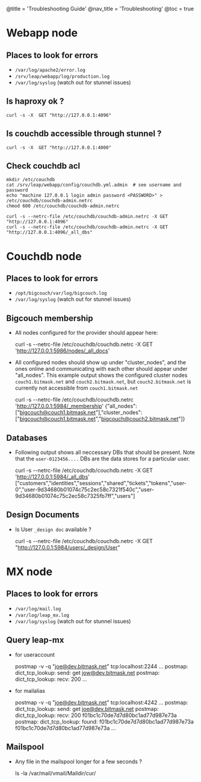 @title = 'Troubleshooting Guide'
@nav_title = 'Troubleshooting'
@toc = true


Webapp node
===========

Places to look for errors
-------------------------

* `/var/log/apache2/error.log`
* `/srv/leap/webapp/log/production.log`
* `/var/log/syslog` (watch out for stunnel issues)

Is haproxy ok ? 
---------------


    curl -s -X  GET "http://127.0.0.1:4096"

Is couchdb accessible through stunnel ?
---------------------------------------


    curl -s -X  GET "http://127.0.0.1:4000"


Check couchdb acl
-----------------


    mkdir /etc/couchdb
    cat /srv/leap/webapp/config/couchdb.yml.admin  # see username and password
    echo "machine 127.0.0.1 login admin password <PASSWORD>" > /etc/couchdb/couchdb-admin.netrc
    chmod 600 /etc/couchdb/couchdb-admin.netrc

    curl -s --netrc-file /etc/couchdb/couchdb-admin.netrc -X GET "http://127.0.0.1:4096"
    curl -s --netrc-file /etc/couchdb/couchdb-admin.netrc -X GET "http://127.0.0.1:4096/_all_dbs"
    

Couchdb node
============

Places to look for errors
-------------------------

* `/opt/bigcouch/var/log/bigcouch.log`
* `/var/log/syslog` (watch out for stunnel issues)


Bigcouch membership
-------------------

* All nodes configured for the provider should appear here:


    curl -s --netrc-file /etc/couchdb/couchdb.netrc -X GET 'http://127.0.0.1:5986/nodes/_all_docs'

* All configured nodes should show up under "cluster_nodes", and the ones online and communicating with each other should appear under "all_nodes". This example output shows the configured cluster nodes `couch1.bitmask.net` and `couch2.bitmask.net`, but `couch2.bitmask.net` is currently not accessible from `couch1.bitmask.net`


    curl -s --netrc-file /etc/couchdb/couchdb.netrc 'http://127.0.0.1:5984/_membership'
    {"all_nodes":["bigcouch@couch1.bitmask.net"],"cluster_nodes":["bigcouch@couch1.bitmask.net","bigcouch@couch2.bitmask.net"]}



Databases
---------

* Following output shows all neccessary DBs that should be present. Note that the `user-0123456....` DBs are the data stores for a particular user. 


    curl -s --netrc-file /etc/couchdb/couchdb.netrc -X GET 'http://127.0.0.1:5984/_all_dbs' 
    ["customers","identities","sessions","shared","tickets","tokens","user-0","user-9d34680b01074c75c2ec58c7321f540c","user-9d34680b01074c75c2ec58c7325fb7ff","users"]



Design Documents
----------------

* Is User `_design doc` available ?


    curl -s --netrc-file /etc/couchdb/couchdb.netrc -X  GET "http://127.0.0.1:5984/users/_design/User"



MX node
=======

Places to look for errors
-------------------------

* `/var/log/mail.log`
* `/var/log/leap_mx.log`
* `/var/log/syslog` (watch out for stunnel issues)


Query leap-mx
-------------

* for useraccount 


    postmap -v -q  "joe@dev.bitmask.net" tcp:localhost:2244
    ...
    postmap: dict_tcp_lookup: send: get jow@dev.bitmask.net
    postmap: dict_tcp_lookup: recv: 200 
    ...

* for mailalias


    postmap -v -q  "joe@dev.bitmask.net" tcp:localhost:4242
    ...
    postmap: dict_tcp_lookup: send: get joe@dev.bitmask.net
    postmap: dict_tcp_lookup: recv: 200 f01bc1c70de7d7d80bc1ad77d987e73a
    postmap: dict_tcp_lookup: found: f01bc1c70de7d7d80bc1ad77d987e73a
    f01bc1c70de7d7d80bc1ad77d987e73a
    ...



Mailspool
---------

* Any file in the mailspool longer for a few seconds ?


    ls -la /var/mail/vmail/Maildir/cur/

 
